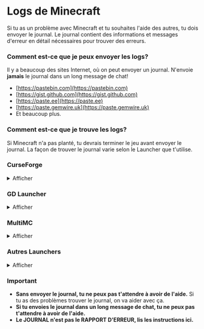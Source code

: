# Logs de Minecraft

Si tu as un problème avec Minecraft et tu souhaites l'aide des autres, tu dois envoyer le journal.
Le journal contient des informations et messages d'erreur en détail nécessaires pour trouver des erreurs.

### Comment est-ce que je peux envoyer les logs?

Il y a beaucoup des sites Internet, où on peut envoyer un journal.
N'envoie **jamais** le journal dans un long message de chat!

* [https://pastebin.com](https://pastebin.com)
* [https://gist.github.com](https://gist.github.com)
* [https://paste.ee](https://paste.ee)
* [https://paste.gemwire.uk](https://paste.gemwire.uk)
* Et beaucoup plus.

### Comment est-ce que je trouve les logs?

Si Minecraft n'a pas planté, tu devrais terminer le jeu avant envoyer le journal.
La façon de trouver le journal varie selon le Launcher que t'utilise.

### CurseForge

<details>
<summary>Afficher</summary>

En menu contextuel de ta instance de modpack, tu clique à `Ouvrir dossier`.
Dans cette dossier tu vas trouver un dossier avec nom `logs` qui contient un fichier `latest.log`.
Tu devrais publier ce fichier via un des sites web mentionné.

</details>

### GD Launcher

<details>
<summary>Afficher</summary>

En menu contextuel de ta instance de modpack, tu clique à `Open Folder`.
Dans ce dossier tu vas trouver un dossier avec nom `logs` qui contient un fichier `latest.log`.
Tu devrais publier ce fichier via un des sites web mentionné.

</details>

### MultiMC

<details>
<summary>Afficher</summary>

En MultiMC, tu clique sur `Modifier l'instance`, puis sur `Autres journaux` et tu sélectes `latest.log`.
Pour envoyer le journal à paste.ee, tu clique `Envoyer`.
Tu vas recevoir un lien que tu peux ecrire dans un chat.
Une autre possibilité est cliquer sur `Envoyer` en l'onglet `Journal de Minecraft`.

</details>

### Autres Launchers

<details>
<summary>Afficher</summary>

Dans le dossier `.minecraft`, il y a un autre dossier avec le nom `logs`.
Dans ce dossier tu vas trouver un le fichier `latest.log`.
Tu devrais publier ce fichier via un des sites web mentionné.

</details>

### Important

* **Sans envoyer le journal, tu ne peux pas t'attendre à avoir de l'aide.**
  Si tu as des problèmes trouver le journal, on va aider avec ça.
* **Si tu envoies le journal dans un long message de chat, tu ne peux pas t'attendre à avoir de l'aide.**
* **Le JOURNAL n'est pas le RAPPORT D'ERREUR, lis les instructions ici.**
